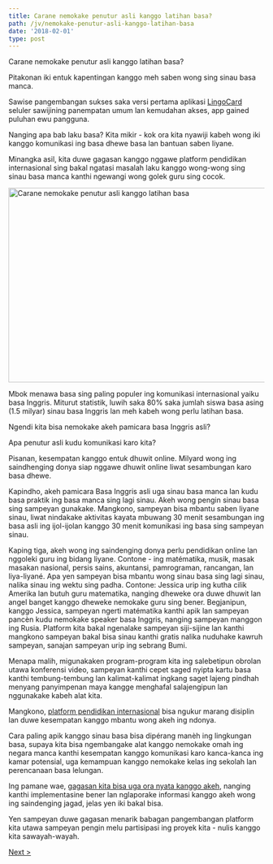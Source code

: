 ```yaml
---
title: Carane nemokake penutur asli kanggo latihan basa?
path: /jv/nemokake-penutur-asli-kanggo-latihan-basa
date: '2018-02-01'
type: post
---
```


Carane nemokake penutur asli kanggo latihan basa?

Pitakonan iki entuk kapentingan kanggo meh saben wong sing sinau basa manca.

Sawise pangembangan sukses saka versi pertama aplikasi <a href="https://lingocard.com">LingoCard</a> seluler sawijining panempatan umum lan kemudahan akses, app gained puluhan ewu pangguna.

Nanging apa bab laku basa? Kita mikir - kok ora kita nyawiji kabeh wong iki kanggo komunikasi ing basa dhewe basa lan bantuan saben liyane.

Minangka asil, kita duwe gagasan kanggo nggawe platform pendidikan internasional sing bakal ngatasi masalah laku kanggo wong-wong sing sinau basa manca kanthi ngewangi wong golek guru sing cocok.

<img class="aligncenter wp-image-78 size-full" src="../images/platform/social-network.jpg" alt="Carane nemokake penutur asli kanggo latihan basa" width="628" height="383" />

Mbok menawa basa sing paling populer ing komunikasi internasional yaiku basa Inggris. Miturut statistik, luwih saka 80% saka jumlah siswa basa asing (1.5 milyar) sinau basa Inggris lan meh kabeh wong perlu latihan basa.

Ngendi kita bisa nemokake akeh pamicara basa Inggris asli?

Apa penutur asli kudu komunikasi karo kita?

Pisanan, kesempatan kanggo entuk dhuwit online. Milyard wong ing saindhenging donya siap nggawe dhuwit online liwat sesambungan karo basa dhewe.

Kapindho, akeh pamicara Basa Inggris asli uga sinau basa manca lan kudu basa praktik ing basa manca sing lagi sinau. Akeh wong pengin sinau basa sing sampeyan gunakake. Mangkono, sampeyan bisa mbantu saben liyane sinau, liwat nindakake aktivitas kayata mbuwang 30 menit sesambungan ing basa asli ing ijol-ijolan kanggo 30 menit komunikasi ing basa sing sampeyan sinau.

Kaping tiga, akeh wong ing saindenging donya perlu pendidikan online lan nggoleki guru ing bidang liyane. Contone - ing matématika, musik, masak masakan nasional, persis sains, akuntansi, pamrograman, rancangan, lan liya-liyané. Apa yen sampeyan bisa mbantu wong sinau basa sing lagi sinau, nalika sinau ing wektu sing padha. Contone: Jessica urip ing kutha cilik Amerika lan butuh guru matematika, nanging dheweke ora duwe dhuwit lan angel banget kanggo dheweke nemokake guru sing bener. Begjanipun, kanggo Jessica, sampeyan ngerti matématika kanthi apik lan sampeyan pancèn kudu nemokake speaker basa Inggris, nanging sampeyan manggon ing Rusia. Platform kita bakal ngenalake sampeyan siji-sijine lan kanthi mangkono sampeyan bakal bisa sinau kanthi gratis nalika nuduhake kawruh sampeyan, sanajan sampeyan urip ing sebrang Bumi.

Menapa malih, migunakaken program-program kita ing salebetipun obrolan utawa konferensi video, sampeyan kanthi cepet saged nyipta kartu basa kanthi tembung-tembung lan kalimat-kalimat ingkang saget lajeng pindhah menyang panyimpenan maya kangge menghafal salajengipun lan nggunakake kabeh alat kita.

Mangkono, <a href="https://lingocard.com">platform pendidikan internasional</a> bisa ngukur marang disiplin lan duwe kesempatan kanggo mbantu wong akeh ing ndonya.

Cara paling apik kanggo sinau basa bisa dipérang manèh ing lingkungan basa, supaya kita bisa ngembangake alat kanggo nemokake omah ing negara manca kanthi kesempatan kanggo komunikasi karo kanca-kanca ing kamar potensial, uga kemampuan kanggo nemokake kelas ing sekolah lan perencanaan basa lelungan.

Ing pamane wae, <a href="/jv/?lang=jv">gagasan kita bisa uga ora nyata kanggo akeh</a>, nanging kanthi implementasine bener lan nglaporake informasi kanggo akeh wong ing saindenging jagad, jelas yen iki bakal bisa.

Yen sampeyan duwe gagasan menarik babagan pangembangan platform kita utawa sampeyan pengin melu partisipasi ing proyek kita - nulis kanggo kita sawayah-wayah.

<a href="/jv/carane-sinau-basa-inggris-cepet">Next ></a>